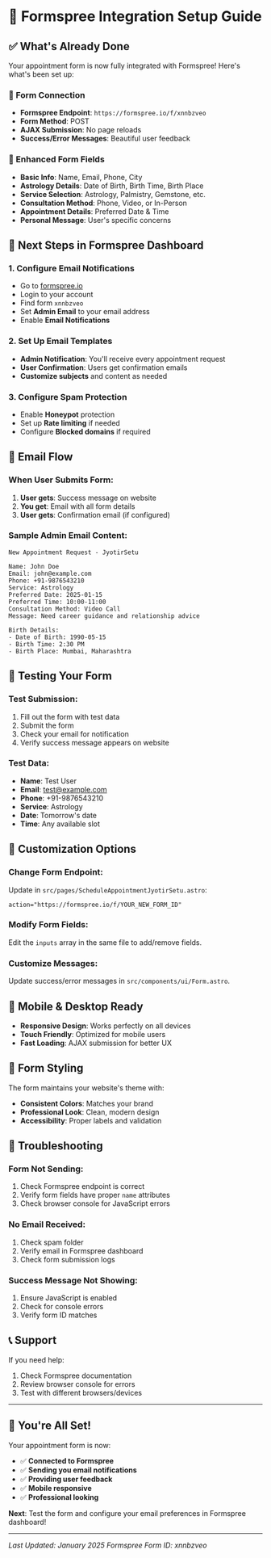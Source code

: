 # 🚀 Formspree Integration Setup Guide

## ✅ What's Already Done

Your appointment form is now fully integrated with Formspree! Here's what's been set up:

### 🔗 Form Connection

- **Formspree Endpoint**: `https://formspree.io/f/xnnbzveo`
- **Form Method**: POST
- **AJAX Submission**: No page reloads
- **Success/Error Messages**: Beautiful user feedback

### 📝 Enhanced Form Fields

- **Basic Info**: Name, Email, Phone, City
- **Astrology Details**: Date of Birth, Birth Time, Birth Place
- **Service Selection**: Astrology, Palmistry, Gemstone, etc.
- **Consultation Method**: Phone, Video, or In-Person
- **Appointment Details**: Preferred Date & Time
- **Personal Message**: User's specific concerns

## 🎯 Next Steps in Formspree Dashboard

### 1. **Configure Email Notifications**

- Go to [formspree.io](https://formspree.io)
- Login to your account
- Find form `xnnbzveo`
- Set **Admin Email** to your email address
- Enable **Email Notifications**

### 2. **Set Up Email Templates**

- **Admin Notification**: You'll receive every appointment request
- **User Confirmation**: Users get confirmation emails
- **Customize subjects** and content as needed

### 3. **Configure Spam Protection**

- Enable **Honeypot** protection
- Set up **Rate limiting** if needed
- Configure **Blocked domains** if required

## 📧 Email Flow

### **When User Submits Form:**

1. **User gets**: Success message on website
2. **You get**: Email with all form details
3. **User gets**: Confirmation email (if configured)

### **Sample Admin Email Content:**

```
New Appointment Request - JyotirSetu

Name: John Doe
Email: john@example.com
Phone: +91-9876543210
Service: Astrology
Preferred Date: 2025-01-15
Preferred Time: 10:00-11:00
Consultation Method: Video Call
Message: Need career guidance and relationship advice

Birth Details:
- Date of Birth: 1990-05-15
- Birth Time: 2:30 PM
- Birth Place: Mumbai, Maharashtra
```

## 🧪 Testing Your Form

### **Test Submission:**

1. Fill out the form with test data
2. Submit the form
3. Check your email for notification
4. Verify success message appears on website

### **Test Data:**

- **Name**: Test User
- **Email**: test@example.com
- **Phone**: +91-9876543210
- **Service**: Astrology
- **Date**: Tomorrow's date
- **Time**: Any available slot

## 🔧 Customization Options

### **Change Form Endpoint:**

Update in `src/pages/ScheduleAppointmentJyotirSetu.astro`:

```astro
action="https://formspree.io/f/YOUR_NEW_FORM_ID"
```

### **Modify Form Fields:**

Edit the `inputs` array in the same file to add/remove fields.

### **Customize Messages:**

Update success/error messages in `src/components/ui/Form.astro`.

## 📱 Mobile & Desktop Ready

- **Responsive Design**: Works perfectly on all devices
- **Touch Friendly**: Optimized for mobile users
- **Fast Loading**: AJAX submission for better UX

## 🎨 Form Styling

The form maintains your website's theme with:

- **Consistent Colors**: Matches your brand
- **Professional Look**: Clean, modern design
- **Accessibility**: Proper labels and validation

## 🚨 Troubleshooting

### **Form Not Sending:**

1. Check Formspree endpoint is correct
2. Verify form fields have proper `name` attributes
3. Check browser console for JavaScript errors

### **No Email Received:**

1. Check spam folder
2. Verify email in Formspree dashboard
3. Check form submission logs

### **Success Message Not Showing:**

1. Ensure JavaScript is enabled
2. Check for console errors
3. Verify form ID matches

## 📞 Support

If you need help:

1. Check Formspree documentation
2. Review browser console for errors
3. Test with different browsers/devices

---

## 🎉 You're All Set!

Your appointment form is now:

- ✅ **Connected to Formspree**
- ✅ **Sending you email notifications**
- ✅ **Providing user feedback**
- ✅ **Mobile responsive**
- ✅ **Professional looking**

**Next**: Test the form and configure your email preferences in Formspree dashboard!

---

_Last Updated: January 2025_
_Formspree Form ID: xnnbzveo_
